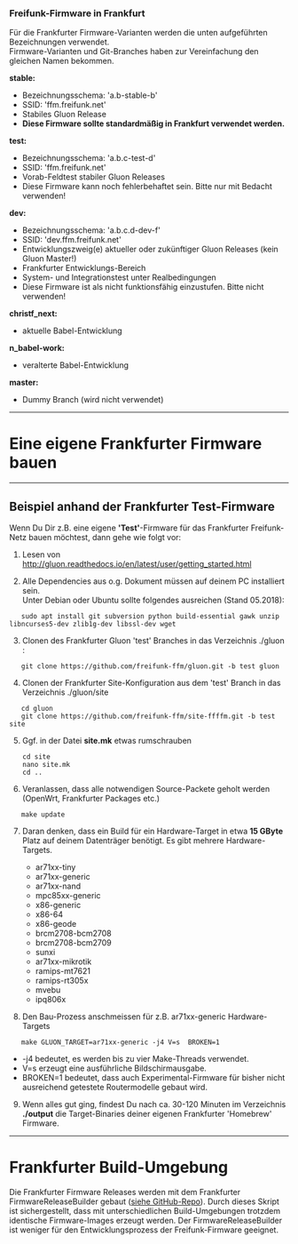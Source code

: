 ### Freifunk-Firmware in Frankfurt
Für die Frankfurter Firmware-Varianten werden die unten aufgeführten Bezeichnungen verwendet.  
Firmware-Varianten und Git-Branches haben zur Vereinfachung den gleichen Namen bekommen.

**stable:**

* Bezeichnungsschema: 'a.b-stable-b'
* SSID: 'ffm.freifunk.net'
* Stabiles Gluon Release
* **Diese Firmware sollte standardmäßig in Frankfurt verwendet werden.**


**test:**

* Bezeichnungsschema: 'a.b.c-test-d'
* SSID: 'ffm.freifunk.net'
* Vorab-Feldtest stabiler Gluon Releases
* Diese Firmware kann noch fehlerbehaftet sein. Bitte nur mit Bedacht verwenden!

**dev:**

* Bezeichnungsschema: 'a.b.c.d-dev-f'
* SSID: 'dev.ffm.freifunk.net'
* Entwicklungszweig(e) aktueller oder zukünftiger Gluon Releases (kein Gluon Master!)
* Frankfurter Entwicklungs-Bereich
* System- und Integrationstest unter Realbedingungen
* Diese Firmware ist als nicht funktionsfähig einzustufen. Bitte nicht verwenden!

**christf_next:**

* aktuelle Babel-Entwicklung

**n_babel-work:**

* veralterte Babel-Entwicklung

**master:**

* Dummy Branch (wird nicht verwendet)

---

# Eine eigene Frankfurter Firmware bauen

---

## Beispiel anhand der Frankfurter Test-Firmware

    
Wenn Du Dir z.B. eine eigene **'Test'**-Firmware für das Frankfurter Freifunk-Netz bauen möchtest, dann gehe wie folgt vor:

1) Lesen von http://gluon.readthedocs.io/en/latest/user/getting_started.html

2) Alle Dependencies aus o.g. Dokument müssen auf deinem PC installiert sein.  
Unter Debian oder Ubuntu sollte folgendes ausreichen (Stand 05.2018):
```
   sudo apt install git subversion python build-essential gawk unzip libncurses5-dev zlib1g-dev libssl-dev wget
```

3) Clonen des Frankfurter Gluon 'test' Branches in das Verzeichnis ./gluon :

```
   git clone https://github.com/freifunk-ffm/gluon.git -b test gluon
```

4) Clonen der Frankfurter Site-Konfiguration aus dem 'test' Branch in das Verzeichnis ./gluon/site

```
   cd gluon
   git clone https://github.com/freifunk-ffm/site-ffffm.git -b test site 
```

5) Ggf. in der Datei **site.mk** etwas rumschrauben

   ```
   cd site
   nano site.mk
   cd ..
   ```

6) Veranlassen, dass alle notwendigen Source-Packete geholt werden (OpenWrt, Frankfurter Packages etc.)

```
   make update
```

7) Daran denken, dass ein Build für ein Hardware-Target in etwa **15 GByte** Platz auf deinem Datenträger benötigt. Es gibt mehrere Hardware-Targets. 

   * ar71xx-tiny
   * ar71xx-generic
   * ar71xx-nand
   * mpc85xx-generic
   * x86-generic
   * x86-64
   * x86-geode
   * brcm2708-bcm2708
   * brcm2708-bcm2709
   * sunxi
   * ar71xx-mikrotik
   * ramips-mt7621
   * ramips-rt305x
   * mvebu 
   * ipq806x

8) Den Bau-Prozess anschmeissen für z.B. ar71xx-generic Hardware-Targets

```
   make GLUON_TARGET=ar71xx-generic -j4 V=s  BROKEN=1
```

   * -j4 bedeutet, es werden bis zu vier Make-Threads verwendet.<br> 
   * V=s erzeugt eine ausführliche Bildschirmausgabe.<br>
   * BROKEN=1 bedeutet, dass auch Experimental-Firmware für bisher nicht ausreichend getestete Routermodelle gebaut wird.<br>

9) Wenn alles gut ging, findest Du nach ca. 30-120 Minuten im Verzeichnis **./output** die Target-Binaries deiner eigenen Frankfurter 'Homebrew' Firmware.

---

# Frankfurter Build-Umgebung
Die Frankfurter Firmware Releases werden mit dem Frankfurter FirmwareReleaseBuilder gebaut ([siehe GitHub-Repo](https://github.com/freifunk-ffm/Firmware-Release-Builder)). Durch dieses Skript ist sichergestellt, dass mit unterschiedlichen Build-Umgebungen trotzdem identische Firmware-Images erzeugt werden. Der FirmwareReleaseBuilder ist weniger für den Entwicklungsprozess der Freifunk-Firmware geeignet. 
